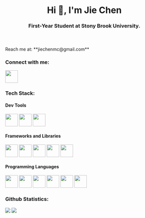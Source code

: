 <!-- Header -->
<header>
    <h1 align="center">Hi 👋, I'm Jie Chen</h1>
    <h3 align="center">First-Year Student at Stony Brook University.</h3>
</header>

<!-- About Me -->
<section id="About_Me">
    Reach me at: **jiechenmc@gmail.com**
</section>

<!-- Connect With Me -->
<section id="Connect_With_Me">
    <h3>Connect with me:</h3>
    <a href="https://www.linkedin.com/in/jie-chensbu/" target="blank"><img height="40" width="40" src="https://cdn.jsdelivr.net/gh/devicons/devicon/icons/linkedin/linkedin-original.svg" /></a>
</section>

<!-- Tech Stack -->
<section>
    <h3>Tech Stack:</h3>
        <section>
            <h4>Dev Tools</h4>
                <img height="40" width="40" src="https://cdn.jsdelivr.net/gh/devicons/devicon/icons/vscode/vscode-original-wordmark.svg" />
                <img height="40" width="40" src="https://cdn.jsdelivr.net/gh/devicons/devicon/icons/jupyter/jupyter-original-wordmark.svg" />
                <img height="40" width="40" src="https://cdn.jsdelivr.net/gh/devicons/devicon/icons/intellij/intellij-original-wordmark.svg" />
        </section>
        <section>
            <h4>Frameworks and Libraries</h4>
                <img height="40" width="40" src="https://cdn.jsdelivr.net/gh/devicons/devicon/icons/react/react-original-wordmark.svg" />
                <img height="40" width="40" src="https://cdn.jsdelivr.net/gh/devicons/devicon/icons/nodejs/nodejs-original-wordmark.svg" />
                <img height="40" width="40" src="https://cdn.jsdelivr.net/gh/devicons/devicon/icons/flask/flask-original-wordmark.svg" />
                <img height="40" width="40" src="https://cdn.jsdelivr.net/gh/devicons/devicon/icons/numpy/numpy-original-wordmark.svg" />
                <img height="40" width="40" src="https://cdn.jsdelivr.net/gh/devicons/devicon/icons/pandas/pandas-original-wordmark.svg" />
        </section>
        <section>
            <h4>Programming Languages</h4>
                <img height="40" width="40" src="https://cdn.jsdelivr.net/gh/devicons/devicon/icons/python/python-original-wordmark.svg" />
                <img height="40" width="40" src="https://cdn.jsdelivr.net/gh/devicons/devicon/icons/javascript/javascript-original.svg" />
                <img height="40" width="40" src="https://cdn.jsdelivr.net/gh/devicons/devicon/icons/html5/html5-original-wordmark.svg" />
                <img height="40" width="40" src="https://cdn.jsdelivr.net/gh/devicons/devicon/icons/css3/css3-original-wordmark.svg" />
                <img height="40" width="40" src="https://cdn.jsdelivr.net/gh/devicons/devicon/icons/git/git-original-wordmark.svg" />
                <img height="40" width="40" src="https://cdn.jsdelivr.net/gh/devicons/devicon/icons/java/java-original-wordmark.svg" />
        </section>

</section>
<!-- Github Statistics -->
<section id="Github_Statistics">
    <h3>Github Statistics:</h3>
    <img align="center" src="https://github-readme-stats.vercel.app/api?username=jiechenmc&show_icons=true&count_prive=true" /></a>
    <img align="center" src="https://github-readme-stats.vercel.app/api/top-langs/?username=jiechenmc&layout=compact" /></a>
</section>
